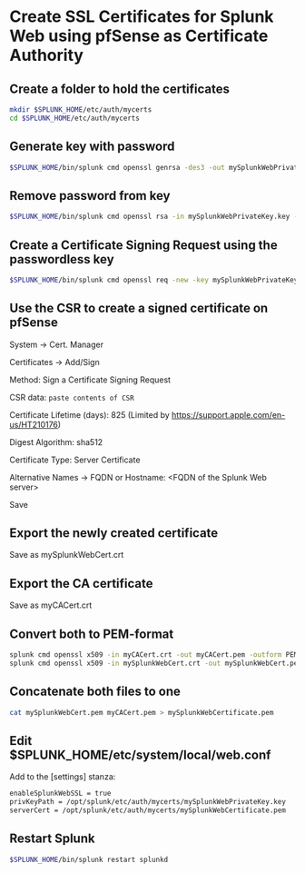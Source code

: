 # Create SSL Certificates for Splunk Web using pfSense as Certificate Authority

## Create a folder to hold the certificates

```bash
mkdir $SPLUNK_HOME/etc/auth/mycerts
cd $SPLUNK_HOME/etc/auth/mycerts
```

## Generate key with password

```bash
$SPLUNK_HOME/bin/splunk cmd openssl genrsa -des3 -out mySplunkWebPrivateKey.key 2048
```

## Remove password from key

```bash
$SPLUNK_HOME/bin/splunk cmd openssl rsa -in mySplunkWebPrivateKey.key -out mySplunkWebPrivateKey.key
```

## Create a Certificate Signing Request using the passwordless key

```bash
$SPLUNK_HOME/bin/splunk cmd openssl req -new -key mySplunkWebPrivateKey.key -out mySplunkWebCert.csr
```

## Use the CSR to create a signed certificate on pfSense

System -> Cert. Manager

Certificates -> Add/Sign

Method: Sign a Certificate Signing Request

CSR data: ```paste contents of CSR```

Certificate Lifetime (days): 825
(Limited by <https://support.apple.com/en-us/HT210176>)

Digest Algorithm: sha512

Certificate Type: Server Certificate

Alternative Names -> FQDN or Hostname: \<FQDN of the Splunk Web server\>

Save

## Export the newly created certificate

Save as mySplunkWebCert.crt

## Export the CA certificate

Save as myCACert.crt

## Convert both to PEM-format

```bash
splunk cmd openssl x509 -in myCACert.crt -out myCACert.pem -outform PEM
splunk cmd openssl x509 -in mySplunkWebCert.crt -out mySplunkWebCert.pem -outform PEM
```

## Concatenate both files to one

```bash
cat mySplunkWebCert.pem myCACert.pem > mySplunkWebCertificate.pem
```

## Edit $SPLUNK_HOME/etc/system/local/web.conf

Add to the [settings] stanza:

```bash
enableSplunkWebSSL = true
privKeyPath = /opt/splunk/etc/auth/mycerts/mySplunkWebPrivateKey.key
serverCert = /opt/splunk/etc/auth/mycerts/mySplunkWebCertificate.pem
```

## Restart Splunk

```bash
$SPLUNK_HOME/bin/splunk restart splunkd
```
